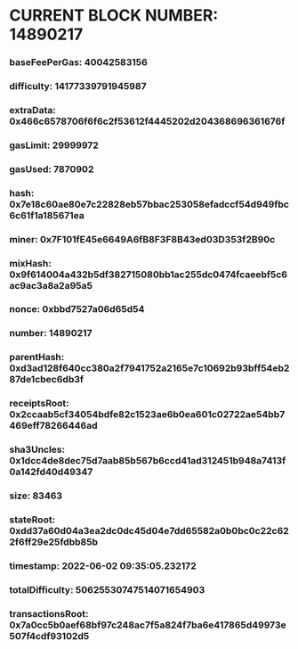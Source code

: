# CURRENT BLOCK NUMBER: 14890217

### baseFeePerGas: 40042583156
### difficulty: 14177339791945987
### extraData: 0x466c6578706f6f6c2f53612f4445202d204368696361676f
### gasLimit: 29999972
### gasUsed: 7870902
### hash: 0x7e18c60ae80e7c22828eb57bbac253058efadccf54d949fbc6c61f1a185671ea
### miner: 0x7F101fE45e6649A6fB8F3F8B43ed03D353f2B90c
### mixHash: 0x9f614004a432b5df382715080bb1ac255dc0474fcaeebf5c6ac9ac3a8a2a95a5
### nonce: 0xbbd7527a06d65d54
### number: 14890217
### parentHash: 0xd3ad128f640cc380a2f7941752a2165e7c10692b93bff54eb287de1cbec6db3f
### receiptsRoot: 0x2ccaab5cf34054bdfe82c1523ae6b0ea601c02722ae54bb7469eff78266446ad
### sha3Uncles: 0x1dcc4de8dec75d7aab85b567b6ccd41ad312451b948a7413f0a142fd40d49347
### size: 83463
### stateRoot: 0xdd37a60d04a3ea2dc0dc45d04e7dd65582a0b0bc0c22c622f6ff29e25fdbb85b
### timestamp: 2022-06-02 09:35:05.232172
### totalDifficulty: 50625530747514071654903
### transactionsRoot: 0x7a0cc5b0aef68bf97c248ac7f5a824f7ba6e417865d49973e507f4cdf93102d5
